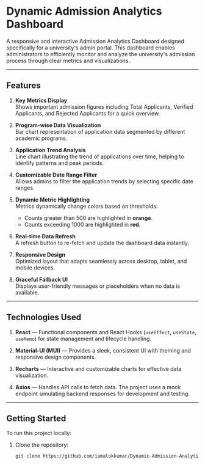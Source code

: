 # Dynamic Admission Analytics Dashboard

A responsive and interactive Admission Analytics Dashboard designed specifically for a university's admin portal. This dashboard enables administrators to efficiently monitor and analyze the university's admission process through clear metrics and visualizations.

---

## Features

1. **Key Metrics Display**  
   Shows important admission figures including Total Applicants, Verified Applicants, and Rejected Applicants for a quick overview.

2. **Program-wise Data Visualization**  
   Bar chart representation of application data segmented by different academic programs.

3. **Application Trend Analysis**  
   Line chart illustrating the trend of applications over time, helping to identify patterns and peak periods.

4. **Customizable Date Range Filter**  
   Allows admins to filter the application trends by selecting specific date ranges.

5. **Dynamic Metric Highlighting**  
   Metrics dynamically change colors based on thresholds:  
   - Counts greater than 500 are highlighted in **orange**.  
   - Counts exceeding 1000 are highlighted in **red**.

6. **Real-time Data Refresh**  
   A refresh button to re-fetch and update the dashboard data instantly.

7. **Responsive Design**  
   Optimized layout that adapts seamlessly across desktop, tablet, and mobile devices.

8. **Graceful Fallback UI**  
   Displays user-friendly messages or placeholders when no data is available.

---

## Technologies Used

1. **React** — Functional components and React Hooks (`useEffect`, `useState`, `useMemo`) for state management and lifecycle handling.

2. **Material-UI (MUI)** — Provides a sleek, consistent UI with theming and responsive design components.

3. **Recharts** — Interactive and customizable charts for effective data visualization.

4. **Axios** — Handles API calls to fetch data. The project uses a mock endpoint simulating backend responses for development and testing.

---

## Getting Started

To run this project locally:

1. Clone the repository:  
   ```bash
   git clone https://github.com/iamalokkumar/Dynamic-Admission-Analytics-Dashboard.git
